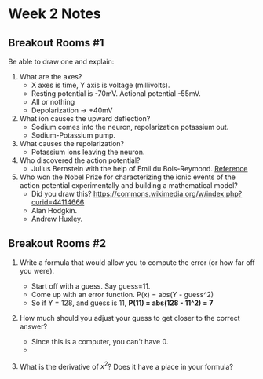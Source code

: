 # Week 2 Notes

## Breakout Rooms #1

Be able to draw one and explain:
1. What are the axes?
    - X axes is time, Y axis is voltage (millivolts).
    - Resting potential is -70mV. Actional potential -55mV.
    - All or nothing 
    - Depolarization -> +40mV
2. What ion causes the upward deflection?
    - Sodium comes into the neuron, repolarization potassium out.
    - Sodium-Potassium pump.
3. What causes the repolarization?
    - Potassium ions leaving the neuron.
4. Who discovered the action potential?
    - Julius Bernstein with the help of Emil du Bois-Reymond. [Reference](https://www.cell.com/trends/neurosciences/fulltext/0166-2236(83)90078-4)
5. Who won the Nobel Prize for characterizing the ionic events of the action potential experimentally and building a mathematical model?
    - Did you draw this? https://commons.wikimedia.org/w/index.php?curid=44114666
    - Alan Hodgkin.
    - Andrew Huxley.

## Breakout Rooms #2
1. Write a formula that would allow you to compute the error (or how far
   off you were).
    - Start off with a guess. Say guess=11.
    - Come up with an error function. P(x) = abs(Y - guess^2)
    - So if Y = 128, and guess is 11, **P(11) = abs(128 - 11^2) = 7**

2. How much should you adjust your guess to get closer to the correct
   answer?
    - Since this is a computer, you can't have 0.
    - 

3. What is the derivative of $x^2$? Does it have a place in your
   formula?